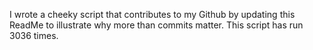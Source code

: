 I wrote a cheeky script that contributes to my Github by updating this ReadMe to illustrate why more than commits matter. This script has run 3036 times.